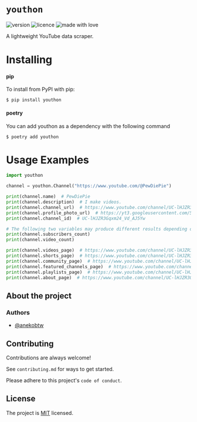 # `youthon`
![version](https://img.shields.io/badge/Project_version-0.2.0-blue)
![licence](https://img.shields.io/badge/License-MIT-green)
![made with love](https://img.shields.io/badge/Made_with-Love-red)

A lightweight YouTube data scraper.

# Installing
#### pip
To install from PyPI with pip:
```
$ pip install youthon
```

#### poetry
You can add youthon as a dependency with the following command
```
$ poetry add youthon
```

# Usage Examples
```py
import youthon

channel = youthon.Channel("https://www.youtube.com/@PewDiePie")

print(channel.name)  # PewDiePie
print(channel.description)  # I make videos.
print(channel.channel_url)  # https://www.youtube.com/channel/UC-lHJZR3Gqxm24_Vd_AJ5Yw
print(channel.profile_photo_url)  # https://yt3.googleusercontent.com/5oUY3tashyxfqsjO5SGhjT4dus8FkN9CsAHwXWISFrdPYii1FudD4ICtLfuCw6-THJsJbgoY=s900-c-k-c0x00ffffff-no-rj
print(channel.channel_id)  # UC-lHJZR3Gqxm24_Vd_AJ5Yw

# The following two variables may produce different results depending on your geolocation.
print(channel.subscribers_count)
print(channel.video_count)

print(channel.videos_page)  # https://www.youtube.com/channel/UC-lHJZR3Gqxm24_Vd_AJ5Yw/videos
print(channel.shorts_page)  # https://www.youtube.com/channel/UC-lHJZR3Gqxm24_Vd_AJ5Yw/shorts
print(channel.community_page)  # https://www.youtube.com/channel/UC-lHJZR3Gqxm24_Vd_AJ5Yw/community
print(channel.featured_channels_page)  # https://www.youtube.com/channel/UC-lHJZR3Gqxm24_Vd_AJ5Yw/channels
print(channel.playlists_page)  # https://www.youtube.com/channel/UC-lHJZR3Gqxm24_Vd_AJ5Yw/playlists
print(channel.about_page)  # https://www.youtube.com/channel/UC-lHJZR3Gqxm24_Vd_AJ5Yw/about
```

## About the project
### Authors
- [@anekobtw](https://www.github.com/anekobtw) 

## Contributing
Contributions are always welcome!

See `contributing.md` for ways to get started.

Please adhere to this project's `code of conduct`.

## License
The project is [MIT](https://choosealicense.com/licenses/mit/) licensed.
